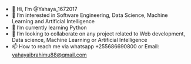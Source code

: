 - 👋 Hi, I’m @Yahaya_1672017
- 👀 I’m interested in Software Engineering, Data Science, Machine Learning and Artificial Intelligence
- 🌱 I’m currently learning Python
- 💞️ I’m looking to collaborate on any project related to Web development, Data science, Machine Learning or Artificial Intelligence
- 📫 How to reach me via whatsapp +255686690800 or Email: yahayaibrahimu88@gmail.com

<!---
Yahaya-241988/Yahaya-241988 is a ✨ special ✨ repository because its `README.md` (this file) appears on your GitHub profile.
You can click the Preview link to take a look at your changes.
--->
